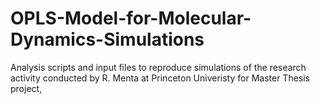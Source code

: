 # OPLS-Model-for-Molecular-Dynamics-Simulations
Analysis scripts and input files to reproduce simulations of the research activity conducted by R. Menta at Princeton Univeristy for Master Thesis project,
